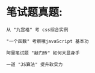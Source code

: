 # 笔试题真题:

    从 "九宫格" 考 css综合实例

    "一个函数" 考察哦javaScript 基本功

    阿里笔试题 "敲门砖" 如何大显身手 

    一道 "JS算法" 提升软实力    